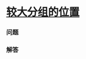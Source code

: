 # [较大分组的位置](https://leetcode-cn.com/problems/positions-of-large-groups)

### 问题



### 解答

```

```
